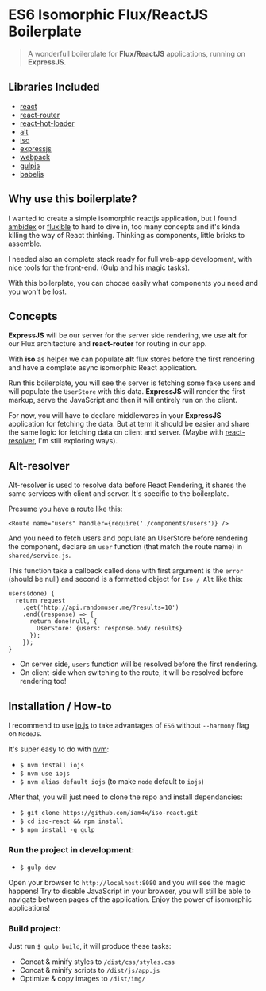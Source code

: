 # ES6 Isomorphic Flux/ReactJS Boilerplate

> A wonderfull boilerplate for **Flux/ReactJS** applications, running on **ExpressJS**.

## Libraries Included

* [react](https://facebook.github.io/react/)
* [react-router](https://github.com/rackt/react-router)
* [react-hot-loader](https://github.com/gaearon/react-hot-loader)
* [alt](https://github.com/goatslacker/alt)
* [iso](https://github.com/goatslacker/iso)
* [expressjs](http://expressjs.com/)
* [webpack](http://webpack.github.io/)
* [gulpjs](http://gulpjs.com/)
* [babeljs](https://babeljs.io/)

## Why use this boilerplate?

I wanted to create a simple isomorphic reactjs application, but I found [ambidex](https://github.com/appsforartists/ambidex) or [fluxible](https://github.com/yahoo/fluxible) to hard to dive in, too many concepts and it's kinda killing the way of React thinking. Thinking as components, little bricks to assemble.

I needed also an complete stack ready for full web-app development, with nice tools for the front-end. (Gulp and his magic tasks).

With this boilerplate, you can choose easily what components you need and you won't be lost.

## Concepts

**ExpressJS** will be our server for the server side rendering, we use **alt** for our Flux architecture and **react-router** for routing in our app.

With **iso** as helper we can populate **alt** flux stores before the first rendering and have a complete async isomorphic React application.

Run this boilerplate, you will see the server is fetching some fake users and will populate the `UserStore` with this data. **ExpressJS** will render the first markup, serve the JavaScript and then it will entirely run on the client.

For now, you will have to declare middlewares in your **ExpressJS** application for fetching the data. But at term it should be easier and share the same logic for fetching data on client and server. (Maybe with [react-resolver](https://github.com/ericclemmons/react-resolver), I'm still exploring ways).

## Alt-resolver

Alt-resolver is used to resolve data before React Rendering, it shares the same services with client and server. It's specific to the boilerplate.

Presume you have a route like this:

```
<Route name="users" handler={require('./components/users')} />
```

And you need to fetch users and populate an UserStore before rendering the component, declare an `user` function (that match the route name) in `shared/service.js`.

This function take a callback called `done` with first argument is the `error` (should be null) and second is a formatted object for `Iso / Alt` like this:

```
users(done) {
  return request
    .get('http://api.randomuser.me/?results=10')
    .end((response) => {
      return done(null, {
        UserStore: {users: response.body.results}
      });
    });
}
```

* On server side, `users` function will be resolved before the first rendering.
* On client-side when switching to the route, it will be resolved before rendering too!

## Installation / How-to

I recommend to use [io.js](https://iojs.org/) to take advantages of `ES6` without `--harmony` flag on `NodeJS`.

It's super easy to do with [nvm](https://github.com/creationix/nvm):

* `$ nvm install iojs`
* `$ nvm use iojs`
* `$ nvm alias default iojs` (to make `node` default to `iojs`)

After that, you will just need to clone the repo and install dependancies:

* `$ git clone https://github.com/iam4x/iso-react.git`
* `$ cd iso-react && npm install`
* `$ npm install -g gulp`

### Run the project in development:

* `$ gulp dev`

Open your browser to `http://localhost:8080` and you will see the magic happens! Try to disable JavaScript in your browser, you will still be able to navigate between pages of the application. Enjoy the power of isomorphic applications!

### Build project:

Just run `$ gulp build`, it will produce these tasks:

* Concat & minify styles to `/dist/css/styles.css`
* Concat & minify scripts to `/dist/js/app.js`
* Optimize & copy images to `/dist/img/`
